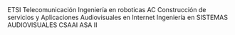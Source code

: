 <!DOCTYPE universidad SYSTEM "universidad.dtd">

  <!-- include URL URJC -->
  <universidad>
    <escuela>
      <nombre>ETSI Telecomunicación</nombre>
      <grado>
        <nombre>Ingeniería en roboticas </nombre>
        <asignatura>AC</asignatura>
        <asignatura>Construcción de servicios y Aplicaciones Audiovisuales en Internet</asignatura>
      </grado>
      <grado>
        <nombre>Ingeniería en SISTEMAS AUDIOVISUALES </nombre>
        <asignatura>CSAAI</asignatura>
        <asignatura>ASA II</asignatura>
      </grado>
    </escuela>
  </universidad>
